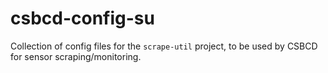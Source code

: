 # csbcd-config-su
Collection of config files for the `scrape-util` project, to be used by CSBCD for sensor scraping/monitoring.
